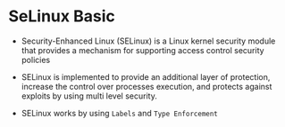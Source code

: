 # SeLinux Basic

- Security-Enhanced Linux (SELinux) is a Linux kernel security module that provides a mechanism for supporting access control security policies
 
- SELinux is implemented to provide an additional layer of protection, increase the control over processes execution, and protects against exploits by using multi level security.

- SELinux works by using `Labels` and `Type Enforcement`


